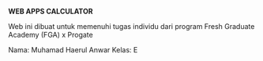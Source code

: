 **WEB APPS CALCULATOR**

Web ini dibuat untuk memenuhi tugas individu dari program Fresh Graduate Academy (FGA) x Progate

Nama: Muhamad Haerul Anwar
Kelas: E
